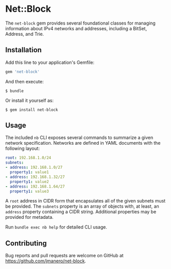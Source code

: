 Net::Block
==========

The `net-block` gem provides several foundational classes for managing information about IPv4 networks and addresses, including a BitSet, Address, and Trie.

## Installation

Add this line to your application's Gemfile:

```ruby
gem 'net-block'
```

And then execute:

    $ bundle

Or install it yourself as:

    $ gem install net-block

## Usage

The included `nb` CLI exposes several commands to summarize a given network specification. Networks are defined in YAML documents with the following layout:

```yml
root: 192.168.1.0/24
subnets:
- address: 192.168.1.0/27
  property1: value1
- address: 192.168.1.32/27
  property1: value2
- address: 192.168.1.64/27
  property1: value3
```

A `root` address in CIDR form that encapsulates all of the given subnets must be provided. The `subnets` property is an array of objects with, at least, an `address` property containing a CIDR string. Additional properties may be provided for metadata.

Run `bundle exec nb help` for detailed CLI usage.

## Contributing

Bug reports and pull requests are welcome on GitHub at https://github.com/jmanero/net-block.
